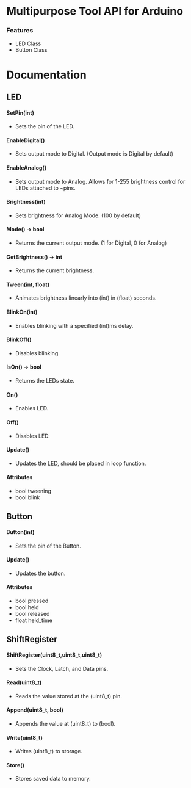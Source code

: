 

# Multipurpose Tool API for Arduino

### Features
* LED Class
* Button Class

# Documentation

## LED
#### SetPin(int)
- Sets the pin of the LED.
#### EnableDigital()
- Sets output mode to Digital. (Output mode is Digital by default)
#### EnableAnalog()
- Sets output mode to Analog. Allows for 1-255 brightness control for LEDs attached to ~pins.
#### Brightness(int)
- Sets brightness for Analog Mode. (100 by default)
#### Mode() -> bool
- Returns the current output mode. (1 for Digital, 0 for Analog)
#### GetBrightness() -> int
- Returns the current brightness.
#### Tween(int, float)
- Animates brightness linearly into (int) in (float) seconds.
#### BlinkOn(int)
- Enables blinking with a specified (int)ms delay.
#### BlinkOff()
- Disables blinking.
#### IsOn() -> bool
- Returns the LEDs state.
#### On()
- Enables LED.
#### Off()
- Disables LED.
#### Update()
- Updates the LED, should be placed in loop function.
#### Attributes
- bool tweening
- bool blink

## Button
#### Button(int)
- Sets the pin of the Button.
#### Update()
- Updates the button.
#### Attributes
- bool pressed
- bool held
- bool released 
- float held_time

## ShiftRegister
#### ShiftRegister(uint8_t,uint8_t,uint8_t)
- Sets the Clock, Latch, and Data pins.
#### Read(uint8_t)
- Reads the value stored at the (uint8_t) pin.
#### Append(uint8_t, bool)
- Appends the value at (uint8_t) to (bool).
#### Write(uint8_t)
- Writes (uint8_t) to storage.
#### Store()
- Stores saved data to memory.